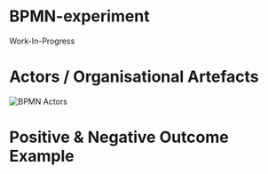 # BPMN-experiment
Work-In-Progress

# Actors / Organisational Artefacts
![BPMN Actors](/../Main/ImageAssets/BPMNActors.png)

# Positive & Negative Outcome Example
